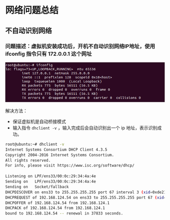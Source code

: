 # 网络问题总结

## 不自动识别网络

### 问题描述：虚拟机安装成功后，开机不自动识别网络IP地址，使用 ifconfig 指令只有 172.0.0.1 这个网址

![不识别网络](png/%E4%B8%8D%E8%87%AA%E5%8A%A8%E8%AF%86%E5%88%AB%E7%BD%91%E7%BB%9C.png)

解决方法：

- 保证虚拟机是自动桥接模式
- 输入指令 `dhclient -v` ，输入完成后会自动识别出一个 ip 地址，表示识别成功。
```bash
root@ubuntu:~# dhclient -v
Internet Systems Consortium DHCP Client 4.3.5
Copyright 2004-2016 Internet Systems Consortium.
All rights reserved.
For info, please visit https://www.isc.org/software/dhcp/

Listening on LPF/ens33/00:0c:29:34:4a:4e
Sending on   LPF/ens33/00:0c:29:34:4a:4e
Sending on   Socket/fallback
DHCPDISCOVER on ens33 to 255.255.255.255 port 67 interval 3 (xid=0xde216345)
DHCPREQUEST of 192.168.124.54 on ens33 to 255.255.255.255 port 67 (xid=0x456321de)
DHCPOFFER of 192.168.124.54 from 192.168.124.1
DHCPACK of 192.168.124.54 from 192.168.124.1
bound to 192.168.124.54 -- renewal in 37833 seconds.
```

